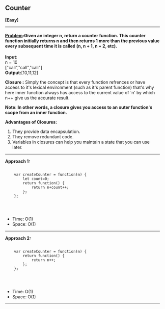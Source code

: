 ## Counter

<b>[Easy]</b>
<br/>

<hr/>

<h4><a href="https://leetcode.com/problems/counter/?utm_campaign=PostD2&utm_medium=Post&utm_source=Post&gio_link_id=xogkVqBo">Problem</a>:Given an integer n, return a counter function. This counter function initially returns n and then returns 1 more than the previous value every subsequent time it is called (n, n + 1, n + 2, etc). <br>
</h4>

<b>Input:</b> <br>
n = 10 <br>
["call","call","call"]<br>
<b>Output:</b>[10,11,12]<br>

<b>Closure :</b> Simply the concept is that every function refrences or have access to it's lexical environment (such as it's parent function) that's why here inner function always has access to the current value of 'n' by which n++ give us the accurate result.<br>

<b>Note: In other words, a closure gives you access to an outer function's scope from an inner function.</b> <br>


<b>Advantages of Closures: </b>
1. They provide data encapsulation. <br>
2. They remove redundant code. <br>
3. Variables in closures can help you maintain a state that you can use later. <br>

<hr>
<b>Approach 1:</b> 
<br/>

```

    var createCounter = function(n) {
        let count=0;
        return function() {
            return n+count++;
        };
    };


```

<br/>
<ul>
<li>Time: O(1) </li>
<li>Space: O(1) </li>
</ul>
<hr>
<b>Approach 2:</b> 
<br/>

```

    var createCounter = function(n) {
        return function() {
            return n++;
        };
    };


```

<br/>
<ul>
<li>Time: O(1) </li>
<li>Space: O(1) </li>
</ul>
<hr>
